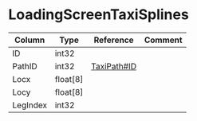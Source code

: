 # LoadingScreenTaxiSplines

| Column | Type | Reference | Comment |
|--------|------|-----------|---------|
|ID|int32|||
|PathID|int32|[TaxiPath#ID](TaxiPath.md)||
|Locx|float[8]|||
|Locy|float[8]|||
|LegIndex|int32|||
